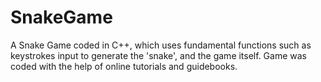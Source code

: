 # SnakeGame
A Snake Game coded in C++, which uses fundamental functions such as keystrokes input to generate the 'snake', and the game itself. Game was coded with the help of online tutorials and guidebooks.

